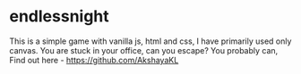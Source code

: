 # endlessnight

This is a simple game with vanilla js, html and css, I have primarily used only canvas. You are stuck in your office, can you escape?
You probably can, Find out here -   https://github.com/AkshayaKL
